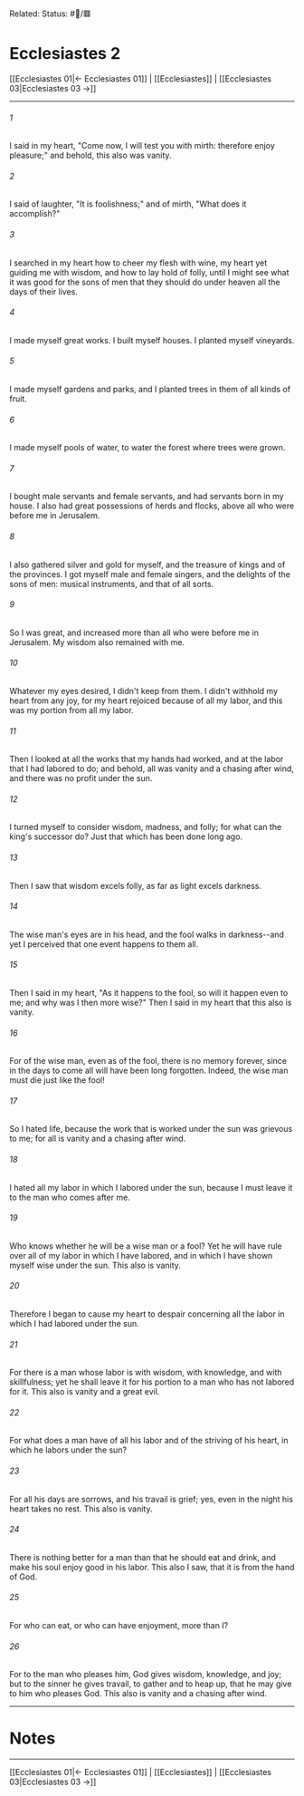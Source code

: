 Related:
Status: #📖/🟥
# Ecclesiastes 2

[[Ecclesiastes 01|← Ecclesiastes 01]] | [[Ecclesiastes]] | [[Ecclesiastes 03|Ecclesiastes 03 →]]
***



###### 1 
I said in my heart, "Come now, I will test you with mirth: therefore enjoy pleasure;" and behold, this also was vanity. 

###### 2 
I said of laughter, "It is foolishness;" and of mirth, "What does it accomplish?" 

###### 3 
I searched in my heart how to cheer my flesh with wine, my heart yet guiding me with wisdom, and how to lay hold of folly, until I might see what it was good for the sons of men that they should do under heaven all the days of their lives. 

###### 4 
I made myself great works. I built myself houses. I planted myself vineyards. 

###### 5 
I made myself gardens and parks, and I planted trees in them of all kinds of fruit. 

###### 6 
I made myself pools of water, to water the forest where trees were grown. 

###### 7 
I bought male servants and female servants, and had servants born in my house. I also had great possessions of herds and flocks, above all who were before me in Jerusalem. 

###### 8 
I also gathered silver and gold for myself, and the treasure of kings and of the provinces. I got myself male and female singers, and the delights of the sons of men: musical instruments, and that of all sorts. 

###### 9 
So I was great, and increased more than all who were before me in Jerusalem. My wisdom also remained with me. 

###### 10 
Whatever my eyes desired, I didn't keep from them. I didn't withhold my heart from any joy, for my heart rejoiced because of all my labor, and this was my portion from all my labor. 

###### 11 
Then I looked at all the works that my hands had worked, and at the labor that I had labored to do; and behold, all was vanity and a chasing after wind, and there was no profit under the sun. 

###### 12 
I turned myself to consider wisdom, madness, and folly; for what can the king's successor do? Just that which has been done long ago. 

###### 13 
Then I saw that wisdom excels folly, as far as light excels darkness. 

###### 14 
The wise man's eyes are in his head, and the fool walks in darkness--and yet I perceived that one event happens to them all. 

###### 15 
Then I said in my heart, "As it happens to the fool, so will it happen even to me; and why was I then more wise?" Then I said in my heart that this also is vanity. 

###### 16 
For of the wise man, even as of the fool, there is no memory forever, since in the days to come all will have been long forgotten. Indeed, the wise man must die just like the fool! 

###### 17 
So I hated life, because the work that is worked under the sun was grievous to me; for all is vanity and a chasing after wind. 

###### 18 
I hated all my labor in which I labored under the sun, because I must leave it to the man who comes after me. 

###### 19 
Who knows whether he will be a wise man or a fool? Yet he will have rule over all of my labor in which I have labored, and in which I have shown myself wise under the sun. This also is vanity. 

###### 20 
Therefore I began to cause my heart to despair concerning all the labor in which I had labored under the sun. 

###### 21 
For there is a man whose labor is with wisdom, with knowledge, and with skillfulness; yet he shall leave it for his portion to a man who has not labored for it. This also is vanity and a great evil. 

###### 22 
For what does a man have of all his labor and of the striving of his heart, in which he labors under the sun? 

###### 23 
For all his days are sorrows, and his travail is grief; yes, even in the night his heart takes no rest. This also is vanity. 

###### 24 
There is nothing better for a man than that he should eat and drink, and make his soul enjoy good in his labor. This also I saw, that it is from the hand of God. 

###### 25 
For who can eat, or who can have enjoyment, more than I? 

###### 26 
For to the man who pleases him, God gives wisdom, knowledge, and joy; but to the sinner he gives travail, to gather and to heap up, that he may give to him who pleases God. This also is vanity and a chasing after wind.

---
# Notes


***
[[Ecclesiastes 01|← Ecclesiastes 01]] | [[Ecclesiastes]] | [[Ecclesiastes 03|Ecclesiastes 03 →]]
